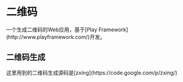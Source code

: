 <h1>二维码</h1>
一个生成二维码的Web应用，基于[Play Framework](http://www.playframework.com/)开发。
<h2>二维码生成</h2>
这里用到的二维码生成源码是[zxing](https://code.google.com/p/zxing/)<br />  
